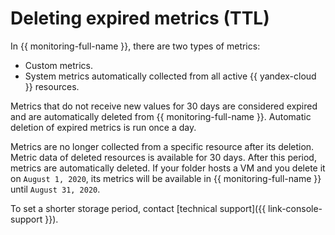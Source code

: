 # Deleting expired metrics (TTL)

In {{ monitoring-full-name }}, there are two types of metrics:

* Custom metrics.
* System metrics automatically collected from all active {{ yandex-cloud }} resources.

Metrics that do not receive new values for 30 days are considered expired and are automatically deleted from {{ monitoring-full-name }}. Automatic deletion of expired metrics is run once a day.

Metrics are no longer collected from a specific resource after its deletion. Metric data of deleted resources is available for 30 days. After this period, metrics are automatically deleted. If your folder hosts a VM and you delete it on `August 1, 2020`, its metrics will be available in {{ monitoring-full-name }} until `August 31, 2020`.

To set a shorter storage period, contact [technical support]({{ link-console-support }}).